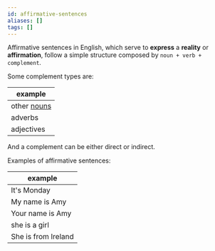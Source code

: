 ```yaml
---
id: affirmative-sentences
aliases: []
tags: []
---
```


Affirmative sentences in English, which serve to **express** a **reality** or **affirmation**, follow a simple structure composed by `noun + verb + complement`.

Some complement types are:

| example                            |
| ---------------------------------- |
| other [nouns](/learn/english/noun) |
| adverbs                            |
| adjectives                         |

And a complement can be either direct or indirect.

Examples of affirmative sentences:

| example             |
| ------------------- |
| It's Monday         |
| My name is Amy      |
| Your name is Amy    |
| she is a girl       |
| She is from Ireland |
